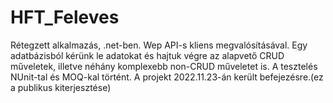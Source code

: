 # HFT_Feleves
Rétegzett alkalmazás, .net-ben. Wep API-s kliens megvalósításával.
Egy adatbázisból kérünk le adatokat és hajtuk végre az alapvető CRUD műveletek, illetve néhány komplexebb non-CRUD műveletet is.
A tesztelés NUnit-tal és MOQ-kal történt.
A projekt 2022.11.23-án került befejezésre.(ez a publikus kiterjesztése)
